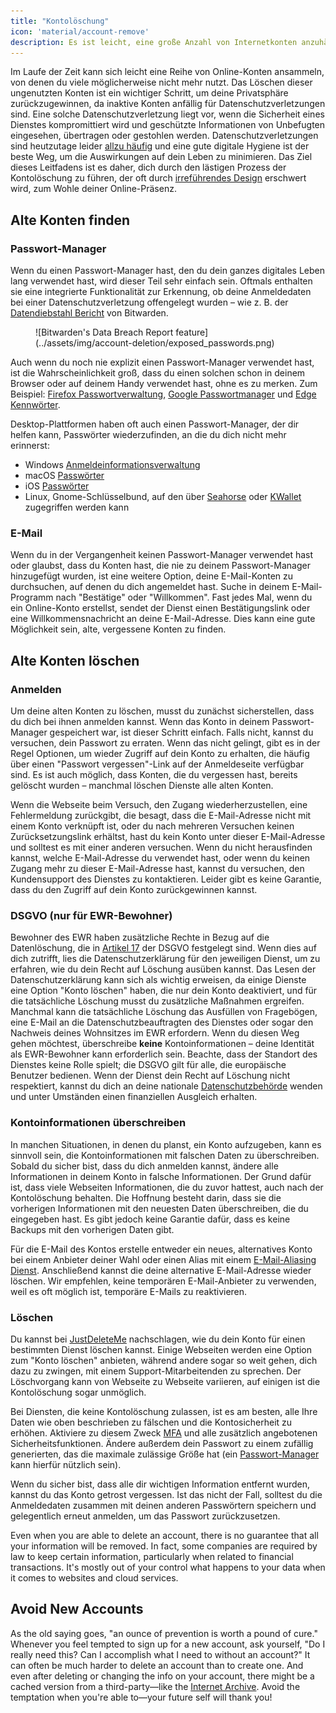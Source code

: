 ```yaml
---
title: "Kontolöschung"
icon: 'material/account-remove'
description: Es ist leicht, eine große Anzahl von Internetkonten anzuhäufen. Hier sind einige Tipps, wie du deine Sammlung entrümpeln kannst.
---
```


Im Laufe der Zeit kann sich leicht eine Reihe von Online-Konten ansammeln, von denen du viele möglicherweise nicht mehr nutzt. Das Löschen dieser ungenutzten Konten ist ein wichtiger Schritt, um deine Privatsphäre zurückzugewinnen, da inaktive Konten anfällig für Datenschutzverletzungen sind. Eine solche Datenschutzverletzung liegt vor, wenn die Sicherheit eines Dienstes kompromittiert wird und geschützte Informationen von Unbefugten eingesehen, übertragen oder gestohlen werden. Datenschutzverletzungen sind heutzutage leider [allzu häufig](https://haveibeenpwned.com/PwnedWebsites) und eine gute digitale Hygiene ist der beste Weg, um die Auswirkungen auf dein Leben zu minimieren. Das Ziel dieses Leitfadens ist es daher, dich durch den lästigen Prozess der Kontolöschung zu führen, der oft durch [irreführendes Design](https://deceptive.design) erschwert wird, zum Wohle deiner Online-Präsenz.

## Alte Konten finden

### Passwort-Manager

Wenn du einen Passwort-Manager hast, den du dein ganzes digitales Leben lang verwendet hast, wird dieser Teil sehr einfach sein. Oftmals enthalten sie eine integrierte Funktionalität zur Erkennung, ob deine Anmeldedaten bei einer Datenschutzverletzung offengelegt wurden – wie z. B. der [Datendiebstahl Bericht](https://bitwarden.com/blog/have-you-been-pwned) von Bitwarden.

<figure markdown>
  ![Bitwarden's Data Breach Report feature](../assets/img/account-deletion/exposed_passwords.png)
</figure>

Auch wenn du noch nie explizit einen Passwort-Manager verwendet hast, ist die Wahrscheinlichkeit groß, dass du einen solchen schon in deinem Browser oder auf deinem Handy verwendet hast, ohne es zu merken. Zum Beispiel: [Firefox Passwortverwaltung](https://support.mozilla.org/kb/password-manager-remember-delete-edit-logins), [Google Passwortmanager](https://passwords.google.com/intro) und [Edge Kennwörter](https://support.microsoft.com/microsoft-edge/save-or-forget-passwords-in-microsoft-edge-b4beecb0-f2a8-1ca0-f26f-9ec247a3f336).

Desktop-Plattformen haben oft auch einen Passwort-Manager, der dir helfen kann, Passwörter wiederzufinden, an die du dich nicht mehr erinnerst:

- Windows [Anmeldeinformationsverwaltung](https://support.microsoft.com/windows/accessing-credential-manager-1b5c916a-6a16-889f-8581-fc16e8165ac0)
- macOS [Passwörter](https://support.apple.com/HT211145)
- iOS [Passwörter](https://support.apple.com/HT211146)
- Linux, Gnome-Schlüsselbund, auf den über [Seahorse](https://wiki.gnome.org/Apps/Seahorse) oder [KWallet](https://userbase.kde.org/KDE_Wallet_Manager) zugegriffen werden kann

### E-Mail

Wenn du in der Vergangenheit keinen Passwort-Manager verwendet hast oder glaubst, dass du Konten hast, die nie zu deinem Passwort-Manager hinzugefügt wurden, ist eine weitere Option, deine E-Mail-Konten zu durchsuchen, auf denen du dich angemeldet hast. Suche in deinem E-Mail-Programm nach "Bestätige" oder "Willkommen". Fast jedes Mal, wenn du ein Online-Konto erstellst, sendet der Dienst einen Bestätigungslink oder eine Willkommensnachricht an deine E-Mail-Adresse. Dies kann eine gute Möglichkeit sein, alte, vergessene Konten zu finden.

## Alte Konten löschen

### Anmelden

Um deine alten Konten zu löschen, musst du zunächst sicherstellen, dass du dich bei ihnen anmelden kannst. Wenn das Konto in deinem Passwort-Manager gespeichert war, ist dieser Schritt einfach. Falls nicht, kannst du versuchen, dein Passwort zu erraten. Wenn das nicht gelingt, gibt es in der Regel Optionen, um wieder Zugriff auf dein Konto zu erhalten, die häufig über einen "Passwort vergessen"-Link auf der Anmeldeseite verfügbar sind. Es ist auch möglich, dass Konten, die du vergessen hast, bereits gelöscht wurden – manchmal löschen Dienste alle alten Konten.

Wenn die Webseite beim Versuch, den Zugang wiederherzustellen, eine Fehlermeldung zurückgibt, die besagt, dass die E-Mail-Adresse nicht mit einem Konto verknüpft ist, oder du nach mehreren Versuchen keinen Zurücksetzungslink erhältst, hast du kein Konto unter dieser E-Mail-Adresse und solltest es mit einer anderen versuchen. Wenn du nicht herausfinden kannst, welche E-Mail-Adresse du verwendet hast, oder wenn du keinen Zugang mehr zu dieser E-Mail-Adresse hast, kannst du versuchen, den Kundensupport des Dienstes zu kontaktieren. Leider gibt es keine Garantie, dass du den Zugriff auf dein Konto zurückgewinnen kannst.

### DSGVO (nur für EWR-Bewohner)

Bewohner des EWR haben zusätzliche Rechte in Bezug auf die Datenlöschung, die in [Artikel 17](https://gdpr-info.eu/art-17-gdpr) der DSGVO festgelegt sind. Wenn dies auf dich zutrifft, lies die Datenschutzerklärung für den jeweiligen Dienst, um zu erfahren, wie du dein Recht auf Löschung ausüben kannst. Das Lesen der Datenschutzerklärung kann sich als wichtig erweisen, da einige Dienste eine Option "Konto löschen" haben, die nur dein Konto deaktiviert, und für die tatsächliche Löschung musst du zusätzliche Maßnahmen ergreifen. Manchmal kann die tatsächliche Löschung das Ausfüllen von Fragebögen, eine E-Mail an die Datenschutzbeauftragten des Dienstes oder sogar den Nachweis deines Wohnsitzes im EWR erfordern. Wenn du diesen Weg gehen möchtest, überschreibe **keine** Kontoinformationen – deine Identität als EWR-Bewohner kann erforderlich sein. Beachte, dass der Standort des Dienstes keine Rolle spielt; die DSGVO gilt für alle, die europäische Benutzer bedienen. Wenn der Dienst dein Recht auf Löschung nicht respektiert, kannst du dich an deine nationale [Datenschutzbehörde](https://ec.europa.eu/info/law/law-topic/data-protection/reform/rights-citizens/redress/what-should-i-do-if-i-think-my-personal-data-protection-rights-havent-been-respected_en) wenden und unter Umständen einen finanziellen Ausgleich erhalten.

### Kontoinformationen überschreiben

In manchen Situationen, in denen du planst, ein Konto aufzugeben, kann es sinnvoll sein, die Kontoinformationen mit falschen Daten zu überschreiben. Sobald du sicher bist, dass du dich anmelden kannst, ändere alle Informationen in deinem Konto in falsche Informationen. Der Grund dafür ist, dass viele Webseiten Informationen, die du zuvor hattest, auch nach der Kontolöschung behalten. Die Hoffnung besteht darin, dass sie die vorherigen Informationen mit den neuesten Daten überschreiben, die du eingegeben hast. Es gibt jedoch keine Garantie dafür, dass es keine Backups mit den vorherigen Daten gibt.

Für die E-Mail des Kontos erstelle entweder ein neues, alternatives Konto bei einem Anbieter deiner Wahl oder einen Alias mit einem [E-Mail-Aliasing Dienst](../email-aliasing.md). Anschließend kannst die deine alternative E-Mail-Adresse wieder löschen. Wir empfehlen, keine temporären E-Mail-Anbieter zu verwenden, weil es oft möglich ist, temporäre E-Mails zu reaktivieren.

### Löschen

Du kannst bei [JustDeleteMe](https://justdeleteme.xyz) nachschlagen, wie du dein Konto für einen bestimmten Dienst löschen kannst. Einige Webseiten werden eine Option zum "Konto löschen" anbieten, während andere sogar so weit gehen, dich dazu zu zwingen, mit einem Support-Mitarbeitenden zu sprechen. Der Löschvorgang kann von Webseite zu Webseite variieren, auf einigen ist die Kontolöschung sogar unmöglich.

Bei Diensten, die keine Kontolöschung zulassen, ist es am besten, alle Ihre Daten wie oben beschrieben zu fälschen und die Kontosicherheit zu erhöhen. Aktiviere zu diesem Zweck [MFA](multi-factor-authentication.md) und alle zusätzlich angebotenen Sicherheitsfunktionen. Ändere außerdem dein Passwort zu einem zufällig generierten, das die maximale zulässige Größe hat (ein [Passwort-Manager](../passwords.md) kann hierfür nützlich sein).

Wenn du sicher bist, dass alle dir wichtigen Information entfernt wurden, kannst du das Konto getrost vergessen. Ist das nicht der Fall, solltest du die Anmeldedaten zusammen mit deinen anderen Passwörtern speichern und gelegentlich erneut anmelden, um das Passwort zurückzusetzen.

Even when you are able to delete an account, there is no guarantee that all your information will be removed. In fact, some companies are required by law to keep certain information, particularly when related to financial transactions. It's mostly out of your control what happens to your data when it comes to websites and cloud services.

## Avoid New Accounts

As the old saying goes, "an ounce of prevention is worth a pound of cure." Whenever you feel tempted to sign up for a new account, ask yourself, "Do I really need this? Can I accomplish what I need to without an account?" It can often be much harder to delete an account than to create one. And even after deleting or changing the info on your account, there might be a cached version from a third-party—like the [Internet Archive](https://archive.org). Avoid the temptation when you're able to—your future self will thank you!

